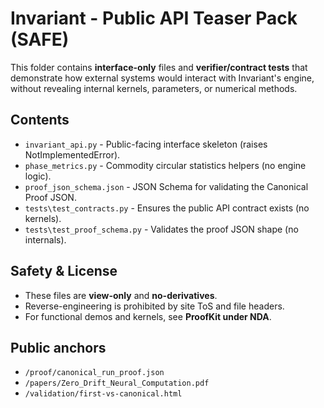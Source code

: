 # Invariant - Public API Teaser Pack (SAFE)

This folder contains **interface-only** files and **verifier/contract tests** that
demonstrate how external systems would interact with Invariant's engine, without
revealing internal kernels, parameters, or numerical methods.

## Contents
- `invariant_api.py` - Public-facing interface skeleton (raises NotImplementedError).
- `phase_metrics.py` - Commodity circular statistics helpers (no engine logic).
- `proof_json_schema.json` - JSON Schema for validating the Canonical Proof JSON.
- `tests\test_contracts.py` - Ensures the public API contract exists (no kernels).
- `tests\test_proof_schema.py` - Validates the proof JSON shape (no internals).

## Safety & License
- These files are **view-only** and **no-derivatives**.
- Reverse-engineering is prohibited by site ToS and file headers.
- For functional demos and kernels, see **ProofKit under NDA**.

## Public anchors
- `/proof/canonical_run_proof.json`
- `/papers/Zero_Drift_Neural_Computation.pdf`
- `/validation/first-vs-canonical.html`
